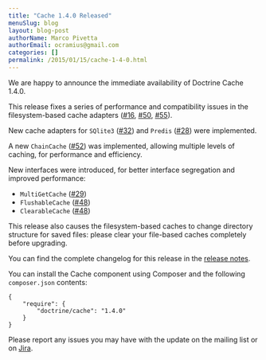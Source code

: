 ```yaml
---
title: "Cache 1.4.0 Released"
menuSlug: blog
layout: blog-post
authorName: Marco Pivetta
authorEmail: ocramius@gmail.com
categories: []
permalink: /2015/01/15/cache-1-4-0.html
---
```

We are happy to announce the immediate availability of Doctrine Cache
1.4.0.

This release fixes a series of performance and compatibility issues in
the filesystem-based cache adapters
([\#16](https://github.com/doctrine/cache/pull/16),
[\#50](https://github.com/doctrine/cache/pull/50),
[\#55](https://github.com/doctrine/cache/pull/55)).

New cache adapters for `SQlite3`
([\#32](https://github.com/doctrine/cache/pull/32)) and `Predis`
([\#28](https://github.com/doctrine/cache/pull/28)) were implemented.

A new `ChainCache` ([\#52](https://github.com/doctrine/cache/pull/52))
was implemented, allowing multiple levels of caching, for performance
and efficiency.

New interfaces were introduced, for better interface segregation and
improved performance:

-   `MultiGetCache` ([\#29](https://github.com/doctrine/cache/pull/29))
-   `FlushableCache` ([\#48](https://github.com/doctrine/cache/pull/48))
-   `ClearableCache` ([\#48](https://github.com/doctrine/cache/pull/48))

This release also causes the filesystem-based caches to change directory
structure for saved files: please clear your file-based caches
completely before upgrading.

You can find the complete changelog for this release in the [release
notes](https://github.com/doctrine/cache/releases/tag/v1.4.0).

You can install the Cache component using Composer and the following
`composer.json` contents:

~~~~ {.sourceCode .json}
{
    "require": {
        "doctrine/cache": "1.4.0"
    }
}
~~~~

Please report any issues you may have with the update on the mailing
list or on [Jira](http://www.doctrine-project.org/jira).

